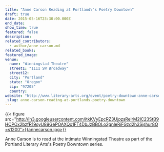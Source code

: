```yaml
---
title: "Anne Carson Reading at Portland\'s Poetry Downtown"
draft: true
date: 2015-05-16T23:30:00.000Z
end_date:
show_time: true
featured: false
description:
related_contributors:
  - author/anne-carson.md
related_books:
featured_image: 
venue:
  name: "Winningstad Theatre"
  street1: "1111 SW Broadway"
  street12:
  city: "Portland"
  state: "Oregon"
  zip: "97205"
  country:
website: "http://www.literary-arts.org/event/poetry-downtown-anne-carson-2/"
_slug: anne-carson-reading-at-portlands-poetry-downtown
---
```


{{< figure src="http://lh3.googleusercontent.com/itkKVyEpcRZ3UjpzsRelrM2IC23StB9HCPOx2bzfR19oyU89GePOAXQx1FT4DbJzBBOLo2gnleRiFGzd2h3Sjshur8Q=s1200">}}annecarson.jpg>}}

Anne Carson is to read at the intimate Winningstad Theatre as part of the Portland Literary Arts's Poetry Downtown series.

